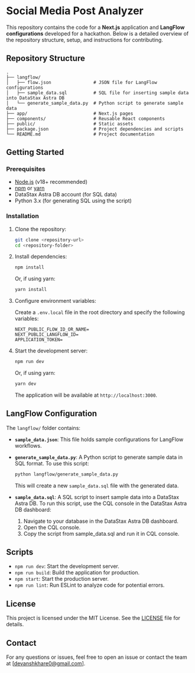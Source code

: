 # Social Media Post Analyzer

This repository contains the code for a **Next.js** application and **LangFlow configurations** developed for a hackathon. Below is a detailed overview of the repository structure, setup, and instructions for contributing.

## Repository Structure

```
.
├── langflow/
│   ├── flow.json                # JSON file for LangFlow configurations
│   ├── sample_data.sql          # SQL file for inserting sample data into DataStax Astra DB
│   └── generate_sample_data.py  # Python script to generate sample data
├── app/                         # Next.js pages
├── components/                  # Reusable React components
├── public/                      # Static assets
├── package.json                 # Project dependencies and scripts
└── README.md                    # Project documentation
```

## Getting Started

### Prerequisites

- [Node.js](https://nodejs.org/) (v18+ recommended)
- [npm](https://www.npmjs.com/) or [yarn](https://yarnpkg.com/)
- DataStax Astra DB account (for SQL data)
- Python 3.x (for generating SQL using the script)

### Installation

1. Clone the repository:

   ```bash
   git clone <repository-url>
   cd <repository-folder>
   ```

2. Install dependencies:

   ```bash
   npm install
   ```

   Or, if using yarn:

   ```bash
   yarn install
   ```

3. Configure environment variables:

   Create a `.env.local` file in the root directory and specify the following variables:

   ```env
   NEXT_PUBLIC_FLOW_ID_OR_NAME=
   NEXT_PUBLIC_LANGFLOW_ID=
   APPLICATION_TOKEN=
   ```

4. Start the development server:

   ```bash
   npm run dev
   ```

   Or, if using yarn:

   ```bash
   yarn dev
   ```

   The application will be available at `http://localhost:3000`.

## LangFlow Configuration

The `langflow/` folder contains:

- **`sample_data.json`**: This file holds sample configurations for LangFlow workflows.
- **`generate_sample_data.py`**: A Python script to generate sample data in SQL format. To use this script:

  ```bash
  python langflow/generate_sample_data.py
  ```

  This will create a new `sample_data.sql` file with the generated data.

- **`sample_data.sql`**: A SQL script to insert sample data into a DataStax Astra DB. To run this script, use the CQL console in the DataStax Astra DB dashboard:

  1. Navigate to your database in the DataStax Astra DB dashboard.
  2. Open the CQL console.
  3. Copy the script from sample_data.sql and run it in CQL console.

## Scripts

- `npm run dev`: Start the development server.
- `npm run build`: Build the application for production.
- `npm start`: Start the production server.
- `npm run lint`: Run ESLint to analyze code for potential errors.

## License

This project is licensed under the MIT License. See the [LICENSE](LICENSE) file for details.

## Contact

For any questions or issues, feel free to open an issue or contact the team at [devanshkhare0@gmail.com].
